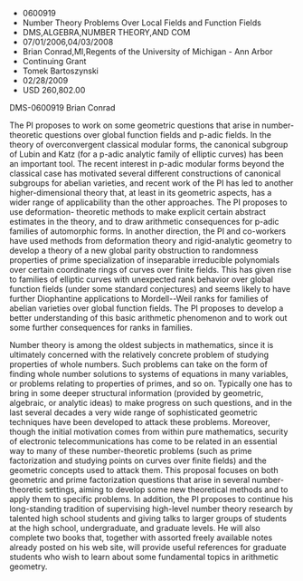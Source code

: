 
* 0600919
* Number Theory Problems Over Local Fields and Function Fields
* DMS,ALGEBRA,NUMBER THEORY,AND COM
* 07/01/2006,04/03/2008
* Brian Conrad,MI,Regents of the University of Michigan - Ann Arbor
* Continuing Grant
* Tomek Bartoszynski
* 02/28/2009
* USD 260,802.00

DMS-0600919 Brian Conrad

The PI proposes to work on some geometric questions that arise in number-
theoretic questions over global function fields and p-adic fields. In the theory
of overconvergent classical modular forms, the canonical subgroup of Lubin and
Katz (for a p-adic analytic family of elliptic curves) has been an important
tool. The recent interest in p-adic modular forms beyond the classical case has
motivated several different constructions of canonical subgroups for abelian
varieties, and recent work of the PI has led to another higher-dimensional
theory that, at least in its geometric aspects, has a wider range of
applicability than the other approaches. The PI proposes to use deformation-
theoretic methods to make explicit certain abstract estimates in the theory, and
to draw arithmetic consequences for p-adic families of automorphic forms. In
another direction, the PI and co-workers have used methods from deformation
theory and rigid-analytic geometry to develop a theory of a new global parity
obstruction to randomness properties of prime specialization of inseparable
irreducible polynomials over certain coordinate rings of curves over finite
fields. This has given rise to families of elliptic curves with unexpected rank
behavior over global function fields (under some standard conjectures) and seems
likely to have further Diophantine applications to Mordell--Weil ranks for
families of abelian varieties over global function fields. The PI proposes to
develop a better understanding of this basic arithmetic phenomenon and to work
out some further consequences for ranks in families.

Number theory is among the oldest subjects in mathematics, since it is
ultimately concerned with the relatively concrete problem of studying properties
of whole numbers. Such problems can take on the form of finding whole number
solutions to systems of equations in many variables, or problems relating to
properties of primes, and so on. Typically one has to bring in some deeper
structural information (provided by geometric, algebraic, or analytic ideas) to
make progress on such questions, and in the last several decades a very wide
range of sophisticated geometric techniques have been developed to attack these
problems. Moreover, though the initial motivation comes from within pure
mathematics, security of electronic telecommunications has come to be related in
an essential way to many of these number-theoretic problems (such as prime
factorization and studying points on curves over finite fields) and the
geometric concepts used to attack them. This proposal focuses on both geometric
and prime factorization questions that arise in several number-theoretic
settings, aiming to develop some new theoretical methods and to apply them to
specific problems. In addition, the PI proposes to continue his long-standing
tradition of supervising high-level number theory research by talented high
school students and giving talks to larger groups of students at the high
school, undergraduate, and graduate levels. He will also complete two books
that, together with assorted freely available notes already posted on his web
site, will provide useful references for graduate students who wish to learn
about some fundamental topics in arithmetic geometry.
